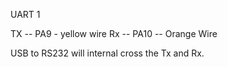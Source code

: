 UART 1 

TX -- PA9  - yellow wire
Rx -- PA10 -- Orange Wire

USB to RS232 will internal cross the Tx and Rx.

